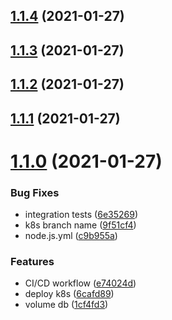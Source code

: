## [1.1.4](https://github.com/fafagorg/products/compare/v1.1.3...v1.1.4) (2021-01-27)



## [1.1.3](https://github.com/fafagorg/products/compare/v1.1.2...v1.1.3) (2021-01-27)



## [1.1.2](https://github.com/fafagorg/products/compare/v1.1.1...v1.1.2) (2021-01-27)



## [1.1.1](https://github.com/fafagorg/products/compare/v1.1.0...v1.1.1) (2021-01-27)



# [1.1.0](https://github.com/fafagorg/products/compare/6cafd89688f6940bee5d8c08e78cd8c1ff8b4b4e...v1.1.0) (2021-01-27)


### Bug Fixes

* integration tests ([6e35269](https://github.com/fafagorg/products/commit/6e352691a183bb7376368240bf1fead4b7970a65))
* k8s branch name ([9f51cf4](https://github.com/fafagorg/products/commit/9f51cf45eb429de516300eabb0627b0a9112086e))
* node.js.yml ([c9b955a](https://github.com/fafagorg/products/commit/c9b955adecd6747d593c49024eebc214d7bfcb6e))


### Features

* CI/CD workflow ([e74024d](https://github.com/fafagorg/products/commit/e74024d51038cbfddfc28688309e10930d10ae75))
* deploy k8s ([6cafd89](https://github.com/fafagorg/products/commit/6cafd89688f6940bee5d8c08e78cd8c1ff8b4b4e))
* volume db ([1cf4fd3](https://github.com/fafagorg/products/commit/1cf4fd373319b27326a167da642b18b0d5bc6fb4))



